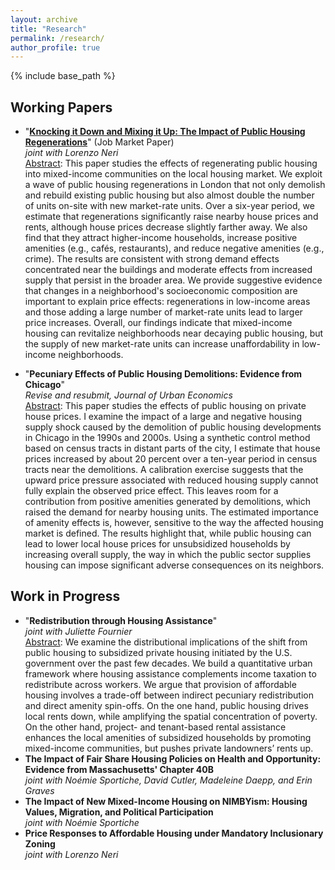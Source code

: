 ```yaml
---
layout: archive
title: "Research"
permalink: /research/
author_profile: true
---
```


{% include base_path %}

Working Papers
------

* &quot;[**Knocking it Down and Mixing it Up: The Impact of Public Housing Regenerations**](/files/20211105_Blanco_JMP.pdf)&quot; (Job Market Paper) <br > *joint with Lorenzo Neri* <br > <ins>Abstract</ins>: This paper studies the effects of regenerating public housing into mixed-income communities on the local housing market. We exploit a wave of public housing regenerations in London that not only demolish and rebuild existing public housing but also almost double the number of units on-site with new market-rate units. Over a six-year period, we estimate that regenerations significantly raise nearby house prices and rents, although house prices decrease slightly farther away. We also find that they attract higher-income households, increase positive amenities (e.g., cafés, restaurants), and reduce negative amenities (e.g., crime). The results are consistent with strong demand effects concentrated near the buildings and moderate effects from increased supply that persist in the broader area. We provide suggestive evidence that changes in a neighborhood's socioeconomic composition are important to explain price effects: regenerations in low-income areas and those adding a large number of market-rate units lead to larger price increases. Overall, our findings indicate that mixed-income housing can revitalize neighborhoods near decaying public housing, but the supply of new market-rate units can increase unaffordability in low-income neighborhoods.

* &quot;**Pecuniary Effects of Public Housing Demolitions: Evidence from Chicago**&quot; <br > *Revise and resubmit, Journal of Urban Economics* <br > <ins>Abstract</ins>: This paper studies the effects of public housing on private house prices. I examine the impact of a large and negative housing supply shock caused by the demolition of public housing developments in Chicago in the 1990s and 2000s. Using a synthetic control method based on census tracts in distant parts of the city, I estimate that house prices increased by about 20 percent over a ten-year period in census tracts near the demolitions. A calibration exercise suggests that the upward price pressure associated with reduced housing supply cannot fully explain the observed price effect. This leaves room for a contribution from positive amenities generated by demolitions, which raised the demand for nearby housing units. The estimated importance of amenity effects is, however, sensitive to the way the affected housing market is defined. The results highlight that, while public housing can lead to lower local house prices for unsubsidized households by increasing overall supply, the way in which the public sector supplies housing can impose significant adverse consequences on its neighbors. 


Work in Progress
------
* &quot;**Redistribution through Housing Assistance**&quot; <br > *joint with Juliette Fournier* <br > <ins>Abstract</ins>: We examine the distributional implications of the shift from public housing to subsidized private housing initiated by the U.S. government over the past few decades. We build a quantitative urban framework where housing assistance complements income taxation to redistribute across workers. We argue that provision of affordable housing involves a trade-off between indirect pecuniary redistribution and direct amenity spin-offs. On the one hand, public housing drives local rents down, while amplifying the spatial concentration of poverty. On the other hand, project- and tenant-based rental assistance enhances the local amenities of subsidized households by promoting mixed-income communities, but pushes private landowners’ rents up.
* **The Impact of Fair Share Housing Policies on Health and Opportunity: Evidence from Massachusetts' Chapter 40B** <br > *joint with Noémie Sportiche, David Cutler, Madeleine Daepp, and Erin Graves*
* **The Impact of New Mixed-Income Housing on NIMBYism: Housing Values, Migration, and Political Participation** <br > *joint with Noémie Sportiche*
* **Price Responses to Affordable Housing under Mandatory Inclusionary Zoning** <br > *joint with Lorenzo Neri*
